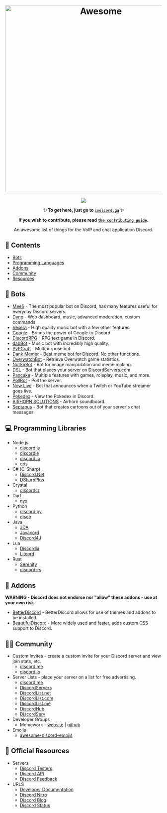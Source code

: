 <h1 align="center">
    
<img width="600" src="https://raw.githubusercontent.com/jacc/awesome-discord/master/ad.png" alt="Awesome" href='https://discordapp.com'>
	<br>
</h1>

<p align='center'><a href="https://awesome.re"><img src="https://awesome.re/badge.svg" ></p></a>

<strong><p align="center">✨ To get here, just go to <code><a href='http://coolcord.ga'>coolcord.ga</a></code> ✨</p>
<p align='center'>If you wish to contribute, please read <code><a href='https://github.com/jacc/awesome-discord/blob/master/contributing.md'>the contributing guide</a></code>.</p></strong>
<p align='center'>An awesome list of things for the VoIP and chat application Discord.</p>

## 📝 Contents

- [Bots](#-bots)
- [Programming Languages](#-programming-libraries)
- [Addons](#-addons)
- [Community](#-community)
- [Resources](#-official-resources)

## 🤖 Bots

- [Mee6](https://mee6.xyz) - The most popular bot on Discord, has many features useful for everyday Discord servers.
- [Dyno](https://dynobot.net) - Web dashboard, music, advanced moderation, custom commands
- [Vexera](https://vexera.io) - High quality music bot with a few other features.
- [Google](https://google.gus.host/) - Brings the power of Google to Discord.
- [DiscordRPG](https://discordapp.com/oauth2/authorize?&client_id=170915256833540097&scope=bot&permissions=0) - RPG text game in Discord.
- [dabBot](https://dabbot.org) - Music bot with incredibly high quality.
- [PvPCraft](https://bot.pvpcraft.ca) - Multipurpose bot.
- [Dank Memer](https://discordapp.com/oauth2/authorize?client_id=270904126974590976&scope=bot&permissions=3533888) - Best meme bot for Discord. No other functions.
- [OverwatchBot](https://discordapp.com/login?redirect_to=%2Foauth2%2Fauthorize%3F%26client_id%3D188064750351941633%26scope%3Dbot) - Retrieve Overwatch game statistics.
- [NotSoBot](https://discordapp.com/login?redirect_to=%2Foauth2%2Fauthorize%3Fclient_id%3D170903265565736960%26scope%3Dbot) - Bot for image manipulation and meme making.
- [DSL](https://discordservers.com) - Bot that places your server on DiscordServers.com
- [Pancake](https://pancakebot.me) - Multiple features with games, roleplay, music, and more.
- [PollBot](https://discordapp.com/oauth2/authorize?client_id=313929155496378371&scope=bot&permissions=3361856) - Poll the server.
- [Now Live](https://discordapp.com/oauth2/authorize?&client_id=240729664035880961&scope=bot&permissions=8) - Bot that announces when a Twitch or YouTube streamer goes live.
- [Pokedex](https://discordapp.com/oauth2/authorize?client_id=206147222746824704&scope=bot&permissions=0) - View the Pokedex in Discord.
- [AIRHORN SOLUTIONS](https://airhorn.solutions) - Airhorn soundboard.
- [Septapus](https://septapus.com) - Bot that creates cartoons out of your server's chat messages.


## 💻 Programming Libraries

- Node.js
  - [discord.js](https://github.com/hydrabolt/discord.js/)
  - [discordie](https://github.com/qeled/discordie)
  - [discord.io](https://github.com/izy521/discord.io/)
  - [eris](https://github.com/abalabahaha/eris)
- C# (C-Sharp)
  - [Discord.Net](https://github.com/RogueException/Discord.Net)
  - [DSharpPlus](https://github.com/NaamloosDT/DSharpPlus)
- Crystal
  - [discordcr](https://github.com/meew0/discordcr)
- Dart
  - [nyx](https://github.com/hackzzila/nyx)
- Python
  - [discord.py](https://github.com/Rapptz/discord.py)
  - [disco](https://github.com/b1naryth1ef/disco)
- Java
  - [JDA](https://github.com/DV8FromTheWorld/JDA/)
  - [Javacord](https://github.com/BtoBastian/Javacord)
  - [Discord4J](https://github.com/austinv11/Discord4J)
- Lua
  - [Discordia](https://github.com/SinisterRectus/Discordia)
  - [Litcord](https://github.com/satom99/litcord)
- Rust
  - [Serenity](https://github.com/zeyla/serenity)
  - [discord-rs](https://github.com/SpaceManiac/discord-rs)
## 🔗 Addons
**WARNING - Discord does not endorse nor "allow" these addons - use at your own risk.**

- [BetterDiscord](https://betterdiscord.net) - BetterDiscord allows for use of themes and addons to be installed.
- [BeautifulDiscord](https://github.com/leovoel/BeautifulDiscord) - More widely used and faster, adds custom CSS support to Discord.

## 💁‍♂️ Community

- Custom Invites - create a custom invite for your Discord server and view join stats, etc.
  - [discord.me](https://discord.me)
  - [discord.io](https://discord.io)
- Server Lists - place your server on a list for free advertising.
  - [discord.me](https://discord.me)
  - [DiscordServers](https://discordservers.com)
  - [DiscordList.net](https://discordlist.net)
  - [DiscordList.com](https://discordlist.com)
  - [DiscordList.me](https://discordlist.me)
  - [DiscordHub](https://discordhub.com)
  - [DiscordServ](https://discordserv.com/)
- Developer Groups
  - Memework - [website](https://memework.org) | [github](https://github.com/memework)
- Emojis
  - [awesome-discord-emojis](https://github.com/SubliminalHQ/awesome-discord-emojis)
## 📖 Official Resources

- Servers
  - [Discord Testers](https://discord.gg/testers)
  - [Discord API](https://discord.gg/api)
  - [Discord Feedback](https://discord.gg/discord-feedback)
- URLS
  - [Developer Documentation](https://discordapp.com/developers)
  - [Discord Nitro](https://discordapp.com/nitro)
  - [Discord Blog](https://blog.discordapp.com/)
  - [Discord Status](https://status.discordapp.com/)

